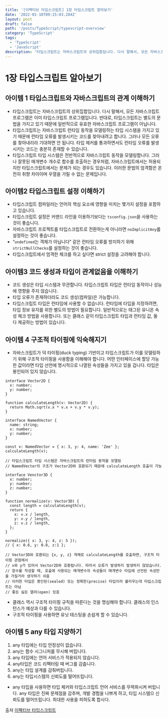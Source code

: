 ```yaml
---
title: '[이펙티브 타입스크립트] 1장 타입스크립트 알아보기'
date: '2022-01-18T09:15:03.284Z'
layout: post
draft: false
path: '/posts/TypeScript/typescript-overview'
category: 'TypeScript'
tags:
  - 'TypeScript'
  - 'JavaScript'
description: '타입스크립트는 자바스크립트의 상위집합입니다. 다시 말해서, 모든 자바스크립트 프로그램은 이미 타입스크립트 프로그램입니다. 반대로, 타입스크립트는 별도의 문법을 가지고 있기 때문에 일반적으로 유효한 자바스크립트 프로그램이 아닙니다.'
---
```


# 1장 타입스크립트 알아보기

## 아이템 1 타입스크립트와 자바스크립트의 관계 이해하기

- 타입스크립트는 자바스크립트의 상위집합입니다. 다시 말해서, 모든 자바스크립트 프로그램은 이미 타입스크립트 프로그램입니다. 반대로, 타입스크립트는 별도의 문법을 가지고 있기 때문에 일반적으로 유효한 자바스크립트 프로그램이 아닙니다.
- 타입스크립트는 자바스크립트 런타임 동작을 모델링하는 타입 시스템을 가지고 있기 때문에 런타임 오류를 발생시키는 코드를 찾아내려고 합니다. 그러나 모든 오류를 찾아내리라 기대하면 안 됩니다. 타입 체커를 통과하면서도 런타임 오류를 발생시키는 코드는 충분히 존재할 수 있습니다.
- 타입스크립트 타입 시스템은 전반적으로 자바스크립트 동작을 모델링합니다. 그러나 잘못된 매개변수 개수로 함수를 호출하는 경우처럼, 자바스크립트에서는 허용되지만 타입스크립트에서는 문제가 되는 경우도 있습니다. 이러한 문법의 엄격함은 온전히 취향 차이이며 우열을 가릴 수 없는 문제입니다.

## 아이템2 타입스크립트 설정 이해하기

- 타입스크립트 컴파일러는 언어의 핵심 요소에 영향을 미치는 몇가지 설정을 포함하고 있습니다.
- 타입스크립트 설정은 커맨드 라인을 이용하기보다는 `tsconfig.json`을 사용하는 것이 좋습니다.
- 자바스크립트 프로젝트를 타입스크립트로 전환하는게 아니라면 `noImplicitAny`를 설정하는 것이 좋습니다.
- “`undefined`는 객체가 아닙니다” 같은 런타임 오류를 방지하기 위해 `strictNullChecks`를 설정하는 것이 좋습니다.
- 타입스크립트에서 엄격한 체크를 하고 싶다면 strict 설정을 고려해야 합니다.

## 아이템3 코드 생성과 타입이 관계없음을 이해하기

- 코드 생성은 타입 시스템과 무관합니다. 타입스크립트 타입은 런타임 동작이나 성능에 영향을 주지 않습니다.
- 타입 오류가 존재하더라도 코드 생성(컴파일)은 가능합니다.
- 타입스크립트 타입은 런타임에 사용할 수 없습니다. 런타임에 타입을 지정하려면, 타입 정보 유지를 위한 별도의 방법이 필요합니다. 일반적으로는 태그된 유니온 속성 체크 방법을 사용합니다. 또는 클래스 같이 타입스크립트 타입과 런타임 값, 둘 다 제공하는 방법이 있습니다.

## 아이템 4 구조적 타이핑에 익숙해지기

- 자바스크립트가 덕 타이핑(duck typing) 기반이고 타입스크립트가 이를 모델링하기 위해 구조적 타이핑을 사용함을 이해해야 합니다. 어떤 인터페이스에 할당 가능한 값이라면 타입 선언에 명시적으로 나열된 속성들을 가지고 있을 겁니다. 타입은 봉인되어 있지 않습니다.

```tsx
interface Vector2D {
  x: number;
  y: number;
}

function calculateLength(v: Vector2D) {
  return Math.sqrt(v.x * v.x + v.y * v.y);
}

interface NamedVector {
  name: string;
  x: number;
  y: number;
}

const v: NamedVector = { x: 3, y: 4, name: 'Zee' };
calculateLength(v);

// 타입스크립트 타입 시스템은 자바스크립트의 런타임 동작을 모델링
// NamedVector의 구조가 Vector2D와 호환되기 때문에 calculateLength 호출이 가능

interface Venctor3D {
  x: number;
  y: number;
  z: number;
}

function normalize(v: Vector3D) {
  const length = calculateLength(v);
  return {
    x: v.x / length,
    y: v.y / length,
    z: v.z / length,
  };
}

normalize({ x: 3, y: 4, z: 5 });
// { x: 0.6, y: 0.8, z:1 };

// Vector3D와 호환되는 {x, y, z} 객체로 calculateLength를 호출하면, 구조적 타이핑 관점에서
// x와 y가 있어서 Vector2D와 호환됩니다. 따라서 오류가 발생하지 발생하지 않았습니다.
// 함수를 작성할 때, 호출에 사용되는 매개변수의 속성들이 매개변수 타입에 선언된 속성만을 가질거라 생각하기 쉬움
// 이러한 타입은 봉인된(sealed) 또는 정확한(precise) 타입이라 불리우는데 타입스크립트는 아님
// 좋든 싫든 열려(open) 있음
```

- 클래스 역시 구조적 타이핑 규칙을 따른다는 것을 명심해야 합니다. 클래스의 인스턴스가 예상과 다를 수 있습니다.
- 구조적 타이핑을 사용하면 유닛 테스팅을 손쉽게 할 수 있습니다.

## 아이템 5 any 타입 지양하기

1. any 타입에는 타입 안정성이 없습니다.
2. any는 함수 시그니처를 무시해 버립니다.
3. any 타입에는 언어 서비스가 적용되지 않습니다.
4. any타입은 코드 리팩터링 때 버그를 감춥니다.
5. any는 타입 설계를 감춰버립니다.
6. any는 타입시스템의 신뢰도를 떨어뜨립니다.

- any 타입을 사용하면 타입 체커와 타입스크립트 언어 서비스를 무력화시켜 버립니다. any 타입은 진짜 문제점을 감추며, 개발 경험을 나쁘게 하고, 타입 시스템으 신뢰도를 떨어뜨립니다. 최대한 사용을 피하도록 합시다.

출처 [이펙티브 타입스크립트](https://www.yes24.com/Product/Goods/102124327)
